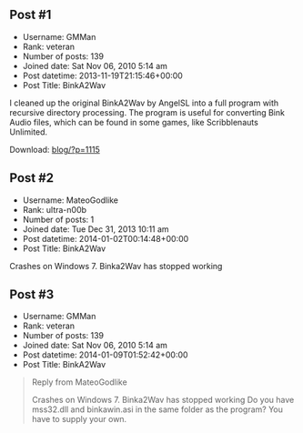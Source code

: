 ## Post #1
- Username: GMMan
- Rank: veteran
- Number of posts: 139
- Joined date: Sat Nov 06, 2010 5:14 am
- Post datetime: 2013-11-19T21:15:46+00:00
- Post Title: BinkA2Wav

I cleaned up the original BinkA2Wav by AngelSL into a full program with recursive directory processing. The program is useful for converting Bink Audio files, which can be found in some games, like Scribblenauts Unlimited.

Download: [blog/?p=1115](http://forum.xentax.com/blog/?p=1115)
## Post #2
- Username: MateoGodlike
- Rank: ultra-n00b
- Number of posts: 1
- Joined date: Tue Dec 31, 2013 10:11 am
- Post datetime: 2014-01-02T00:14:48+00:00
- Post Title: BinkA2Wav

Crashes on Windows 7. Binka2Wav has stopped working
## Post #3
- Username: GMMan
- Rank: veteran
- Number of posts: 139
- Joined date: Sat Nov 06, 2010 5:14 am
- Post datetime: 2014-01-09T01:52:42+00:00
- Post Title: BinkA2Wav

> Reply from MateoGodlike
>
> Crashes on Windows 7. Binka2Wav has stopped working
Do you have mss32.dll and binkawin.asi in the same folder as the program? You have to supply your own.
